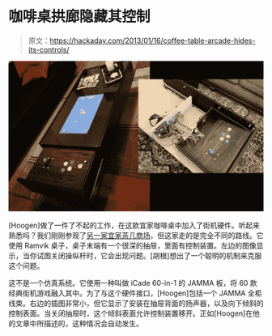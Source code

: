 # 咖啡桌拱廊隐藏其控制

> 原文：<https://hackaday.com/2013/01/16/coffee-table-arcade-hides-its-controls/>

![arcade-coffee-table-with-self-hiding-controls](img/446e1624045815900f2aa672f3ac9e8a.png)

[Hoogen]做了一件了不起的工作，在这款宜家咖啡桌中加入了街机硬件。听起来熟悉吗？我们刚刚参观了[另一家宜家茶几商场](http://hackaday.com/2013/01/15/coffee-table-arcade-cabinet/)，但这家走的是完全不同的路线。它使用 Ramvik 桌子，桌子末端有一个很深的抽屉，里面有控制装置。左边的图像显示，当你试图关闭操纵杆时，它会出现问题。[胡根]想出了一个聪明的机制来克服这个问题。

这不是一个仿真系统。它使用一种叫做 iCade 60-in-1 的 JAMMA 板，将 60 款经典街机游戏融入其中。为了与这个硬件接口，[Hoogen]包括一个 JAMMA 全柜线束。右边的插图非常小，但它显示了安装在抽屉背面的扬声器，以及向下倾斜的控制表面。当关闭抽屉时，这个倾斜表面允许控制装置移开。正如[Hoogen]在他的文章中所描述的，这种情况会自动发生。